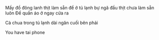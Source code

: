 Mấy đồ đông lanh thịt làm sẵn để ở tủ lạnh bự ngă đầu thịt chưa làm sẵn luôn 
Để quần áo ở ngay cửa ra 

Cà chua trong tủ lạnh dài ngăn cuối bên phải 

You have tai phone



